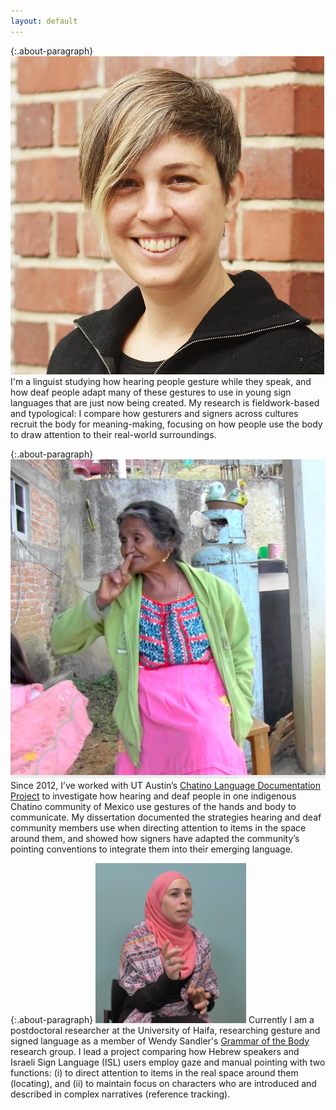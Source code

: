 ```yaml
---
layout: default
---
```


{:.about-paragraph}
<img class="side-picture" src="Kate_for_web_square.jpg">
I'm a linguist studying how hearing people gesture while they speak, and how deaf people 
adapt many of these gestures to use in young sign languages that are just now being created. 
My research is fieldwork-based and typological: I compare how gesturers and signers across cultures recruit 
the body for meaning-making, focusing on how people use the body to draw attention to their 
real-world surroundings. 


{:.about-paragraph}
<img class="side-picture" src="CHAT_NEG1.jpg">
Since 2012, I’ve worked with UT Austin’s [Chatino Language Documentation Project](https://sites.google.com/site/lenguachatino/)
 to investigate how hearing and deaf people in one indigenous Chatino community of Mexico use gestures of the hands and body to
 communicate. My dissertation documented the strategies hearing and deaf community members use when directing
  attention to items in the space around them, and showed how signers have adapted the community’s pointing conventions to integrate them into their emerging language. 
 
 
{:.about-paragraph}
<img class="side-picture" src="HE_pointing.jpg">
Currently I am a postdoctoral researcher at the University of Haifa, researching gesture 
 and signed language as a member of Wendy Sandler's [Grammar of the Body](http://gramby.haifa.ac.il)
research group. I lead a project comparing how Hebrew speakers and Israeli Sign Language (ISL) users employ gaze and manual pointing 
 with two functions: (i) to direct attention to items in the real space around them (locating), and (ii) to 
 maintain focus on characters who are introduced and described in complex narratives (reference tracking). 
 